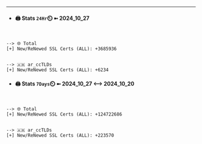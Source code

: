 

---
- #### 🖨️ **Stats** `24Hr`⏲️ ➼ 2024_10_27
```console


--> 🌐 Total
[+] New/ReNewed SSL Certs (ALL): +3685936


--> 🇦🇷 ar_ccTLDs
[+] New/ReNewed SSL Certs (ALL): +6234

```

- #### 🖨️ **Stats** `7Days`⏲️ ➼ 2024_10_27 <--> 2024_10_20
```console


--> 🌐 Total
[+] New/ReNewed SSL Certs (ALL): +124722686


--> 🇦🇷 ar_ccTLDs
[+] New/ReNewed SSL Certs (ALL): +223570

```

